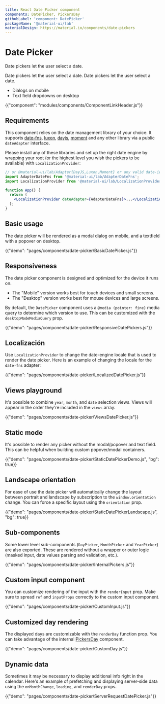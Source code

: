 ```yaml
---
title: React Date Picker component
components: DatePicker, PickersDay
githubLabel: 'component: DatePicker'
packageName: '@material-ui/lab'
materialDesign: https://material.io/components/date-pickers
---
```


# Date Picker

<p class="description">Date pickers let the user select a date.</p>

Date pickers let the user select a date. Date pickers let the user select a date.

- Dialogs on mobile
- Text field dropdowns on desktop

{{"component": "modules/components/ComponentLinkHeader.js"}}

## Requirements

This component relies on the date management library of your choice. It supports [date-fns](https://date-fns.org/), [luxon](https://moment.github.io/luxon/), [dayjs](https://github.com/iamkun/dayjs), [moment](https://momentjs.com/) and any other library via a public `dateAdapter` interface.

Please install any of these libraries and set up the right date engine by wrapping your root (or the highest level you wish the pickers to be available) with `LocalizationProvider`:

```jsx
// or @material-ui/lab/Adapter{DayJS,Luxon,Moment} or any valid date-io adapter
import AdapterDateFns from '@material-ui/lab/AdapterDateFns';
import LocalizationProvider from '@material-ui/lab/LocalizationProvider';

function App() {
  return (
    <LocalizationProvider dateAdapter={AdapterDateFns}>...</LocalizationProvider>
  );
}
```

## Basic usage

The date picker will be rendered as a modal dialog on mobile, and a textfield with a popover on desktop.

{{"demo": "pages/components/date-picker/BasicDatePicker.js"}}

## Responsiveness

The date picker component is designed and optimized for the device it runs on.

- The "Mobile" version works best for touch devices and small screens.
- The "Desktop" version works best for mouse devices and large screens.

By default, the `DatePicker` component uses a `@media (pointer: fine)` media query to determine which version to use. This can be customized with the `desktopModeMediaQuery` prop.

{{"demo": "pages/components/date-picker/ResponsiveDatePickers.js"}}

## Localización

Use `LocalizationProvider` to change the date-engine locale that is used to render the date picker. Here is an example of changing the locale for the `date-fns` adapter:

{{"demo": "pages/components/date-picker/LocalizedDatePicker.js"}}

## Views playground

It's possible to combine `year`, `month`, and `date` selection views. Views will appear in the order they're included in the `views` array.

{{"demo": "pages/components/date-picker/ViewsDatePicker.js"}}

## Static mode

It's possible to render any picker without the modal/popover and text field. This can be helpful when building custom popover/modal containers.

{{"demo": "pages/components/date-picker/StaticDatePickerDemo.js", "bg": true}}

## Landscape orientation

For ease of use the date picker will automatically change the layout between portrait and landscape by subscription to the `window.orientation` change. You can force a specific layout using the `orientation` prop.

{{"demo": "pages/components/date-picker/StaticDatePickerLandscape.js", "bg": true}}

## Sub-components

Some lower level sub-components (`DayPicker`, `MonthPicker` and `YearPicker`) are also exported. These are rendered without a wrapper or outer logic (masked input, date values parsing and validation, etc.).

{{"demo": "pages/components/date-picker/InternalPickers.js"}}

## Custom input component

You can customize rendering of the input with the `renderInput` prop. Make sure to spread `ref` and `inputProps` correctly to the custom input component.

{{"demo": "pages/components/date-picker/CustomInput.js"}}

## Customized day rendering

The displayed days are customizable with the `renderDay` function prop. You can take advantage of the internal [PickersDay](/api/pickers-day) component.

{{"demo": "pages/components/date-picker/CustomDay.js"}}

## Dynamic data

Sometimes it may be necessary to display additional info right in the calendar. Here's an example of prefetching and displaying server-side data using the `onMonthChange`, `loading`, and `renderDay` props.

{{"demo": "pages/components/date-picker/ServerRequestDatePicker.js"}}
